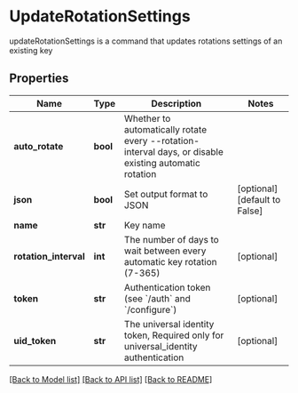 # UpdateRotationSettings

updateRotationSettings is a command that updates rotations settings of an existing key
## Properties
Name | Type | Description | Notes
------------ | ------------- | ------------- | -------------
**auto_rotate** | **bool** | Whether to automatically rotate every --rotation-interval days, or disable existing automatic rotation | 
**json** | **bool** | Set output format to JSON | [optional] [default to False]
**name** | **str** | Key name | 
**rotation_interval** | **int** | The number of days to wait between every automatic key rotation (7-365) | [optional] 
**token** | **str** | Authentication token (see &#x60;/auth&#x60; and &#x60;/configure&#x60;) | [optional] 
**uid_token** | **str** | The universal identity token, Required only for universal_identity authentication | [optional] 

[[Back to Model list]](../README.md#documentation-for-models) [[Back to API list]](../README.md#documentation-for-api-endpoints) [[Back to README]](../README.md)



